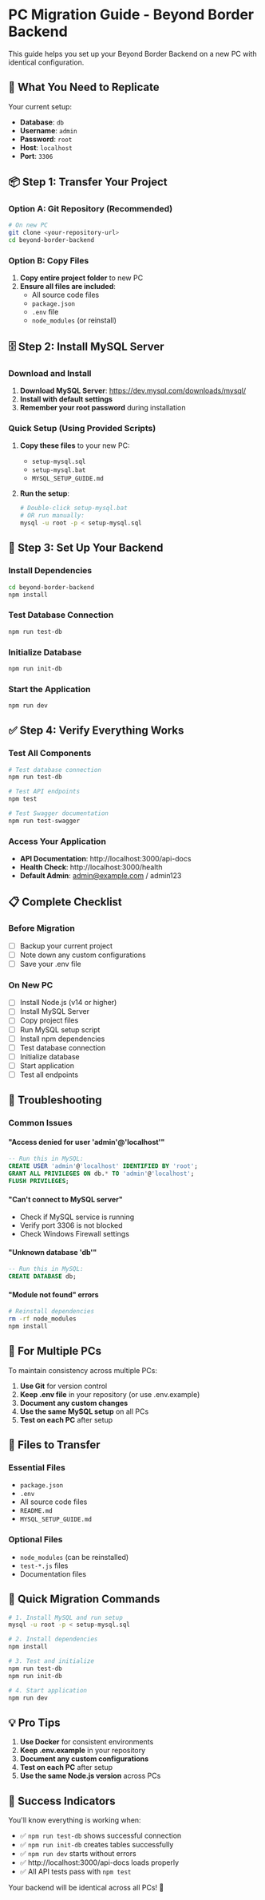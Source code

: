 # PC Migration Guide - Beyond Border Backend

This guide helps you set up your Beyond Border Backend on a new PC with identical configuration.

## 🎯 **What You Need to Replicate**

Your current setup:
- **Database**: `db`
- **Username**: `admin`
- **Password**: `root`
- **Host**: `localhost`
- **Port**: `3306`

## 📦 **Step 1: Transfer Your Project**

### Option A: Git Repository (Recommended)
```bash
# On new PC
git clone <your-repository-url>
cd beyond-border-backend
```

### Option B: Copy Files
1. **Copy entire project folder** to new PC
2. **Ensure all files are included**:
   - All source code files
   - `package.json`
   - `.env` file
   - `node_modules` (or reinstall)

## 🗄️ **Step 2: Install MySQL Server**

### Download and Install
1. **Download MySQL Server**: https://dev.mysql.com/downloads/mysql/
2. **Install with default settings**
3. **Remember your root password** during installation

### Quick Setup (Using Provided Scripts)
1. **Copy these files** to your new PC:
   - `setup-mysql.sql`
   - `setup-mysql.bat`
   - `MYSQL_SETUP_GUIDE.md`

2. **Run the setup**:
   ```bash
   # Double-click setup-mysql.bat
   # OR run manually:
   mysql -u root -p < setup-mysql.sql
   ```

## 🔧 **Step 3: Set Up Your Backend**

### Install Dependencies
```bash
cd beyond-border-backend
npm install
```

### Test Database Connection
```bash
npm run test-db
```

### Initialize Database
```bash
npm run init-db
```

### Start the Application
```bash
npm run dev
```

## ✅ **Step 4: Verify Everything Works**

### Test All Components
```bash
# Test database connection
npm run test-db

# Test API endpoints
npm test

# Test Swagger documentation
npm run test-swagger
```

### Access Your Application
- **API Documentation**: http://localhost:3000/api-docs
- **Health Check**: http://localhost:3000/health
- **Default Admin**: admin@example.com / admin123

## 📋 **Complete Checklist**

### Before Migration
- [ ] Backup your current project
- [ ] Note down any custom configurations
- [ ] Save your .env file

### On New PC
- [ ] Install Node.js (v14 or higher)
- [ ] Install MySQL Server
- [ ] Copy project files
- [ ] Run MySQL setup script
- [ ] Install npm dependencies
- [ ] Test database connection
- [ ] Initialize database
- [ ] Start application
- [ ] Test all endpoints

## 🚨 **Troubleshooting**

### Common Issues

#### "Access denied for user 'admin'@'localhost'"
```sql
-- Run this in MySQL:
CREATE USER 'admin'@'localhost' IDENTIFIED BY 'root';
GRANT ALL PRIVILEGES ON db.* TO 'admin'@'localhost';
FLUSH PRIVILEGES;
```

#### "Can't connect to MySQL server"
- Check if MySQL service is running
- Verify port 3306 is not blocked
- Check Windows Firewall settings

#### "Unknown database 'db'"
```sql
-- Run this in MySQL:
CREATE DATABASE db;
```

#### "Module not found" errors
```bash
# Reinstall dependencies
rm -rf node_modules
npm install
```

## 🔄 **For Multiple PCs**

To maintain consistency across multiple PCs:

1. **Use Git** for version control
2. **Keep .env file** in your repository (or use .env.example)
3. **Document any custom changes**
4. **Use the same MySQL setup** on all PCs
5. **Test on each PC** after setup

## 📁 **Files to Transfer**

### Essential Files
- `package.json`
- `.env`
- All source code files
- `README.md`
- `MYSQL_SETUP_GUIDE.md`

### Optional Files
- `node_modules` (can be reinstalled)
- `test-*.js` files
- Documentation files

## 🎯 **Quick Migration Commands**

```bash
# 1. Install MySQL and run setup
mysql -u root -p < setup-mysql.sql

# 2. Install dependencies
npm install

# 3. Test and initialize
npm run test-db
npm run init-db

# 4. Start application
npm run dev
```

## 💡 **Pro Tips**

1. **Use Docker** for consistent environments
2. **Keep .env.example** in your repository
3. **Document any custom configurations**
4. **Test on each PC** after setup
5. **Use the same Node.js version** across PCs

## 🎉 **Success Indicators**

You'll know everything is working when:
- ✅ `npm run test-db` shows successful connection
- ✅ `npm run init-db` creates tables successfully
- ✅ `npm run dev` starts without errors
- ✅ http://localhost:3000/api-docs loads properly
- ✅ All API tests pass with `npm test`

Your backend will be identical across all PCs! 🚀
